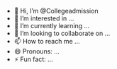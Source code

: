 - 👋 Hi, I’m @Collegeadmission
- 👀 I’m interested in ...
- 🌱 I’m currently learning ...
- 💞️ I’m looking to collaborate on ...
- 📫 How to reach me ...
- 😄 Pronouns: ...
- ⚡ Fun fact: ...

<!---
Collegeadmission/Collegeadmission is a ✨ special ✨ repository because its `README.md` (this file) appears on your GitHub profile.
You can click the Preview link to take a look at your changes.
--->
